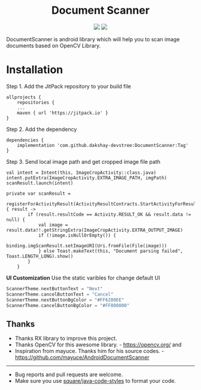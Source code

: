 <h1 align="center">Document Scanner</h1>
<p align="center">
  <a href="https://jitpack.io/#dakshay-devstree/DocumentScanner"> <img src="https://jitpack.io/v/dakshay-devstree/DocumentScanner/month.svg" /></a>
  <a href="https://jitpack.io/#dakshay-devstree/DocumentScanner"> <img src="https://jitpack.io/v/dakshay-devstree/DocumentScanner.svg" /></a>
</p>

DocumentScanner is android library which will help you to scan image documents based on OpenCV Library.

# Installation
Step 1. Add the JitPack repository to your build file
```
allprojects {
    repositories {
	...
	maven { url 'https://jitpack.io' }
}
```
Step 2. Add the dependency
```
dependencies {
	implementation 'com.github.dakshay-devstree:DocumentScanner:Tag'
}
```

Step 3. Send local image path and get cropped image file path 
```
val intent = Intent(this, ImageCropActivity::class.java)
intent.putExtra(ImageCropActivity.EXTRA_IMAGE_PATH, imgPath)
scanResult.launch(intent)

private var scanResult =
    registerForActivityResult(ActivityResultContracts.StartActivityForResult()) { result ->
        if (result.resultCode == Activity.RESULT_OK && result.data != null) {
            val image = result.data!!.getStringExtra(ImageCropActivity.EXTRA_OUTPUT_IMAGE)
            if (!image.isNullOrEmpty()) {
                binding.imgScanResult.setImageURI(Uri.fromFile(File(image)))
            } else Toast.makeText(this, "Document parsing failed", Toast.LENGTH_LONG).show()
        }
    }
```

**UI Customization** Use the static varibles for change default UI

```kotlin
ScannerTheme.nextButtonText = "Next"
ScannerTheme.cancelButtonText = "Cancel"
ScannerTheme.nextButtonBgColor = "#FF6200EE"
ScannerTheme.cancelButtonBgColor = "#FF000000"
```

## Thanks
* Thanks RX library to improve this project.
* Thanks OpenCV for this awesome library. - https://opencv.org/ and
* Inspiration from mayuce. Thanks him for his source codes. - https://github.com/mayuce/AndroidDocumentScanner

----
* Bug reports and pull requests are welcome.
* Make sure you use [square/java-code-styles](https://github.com/square/java-code-styles) to format your code.
